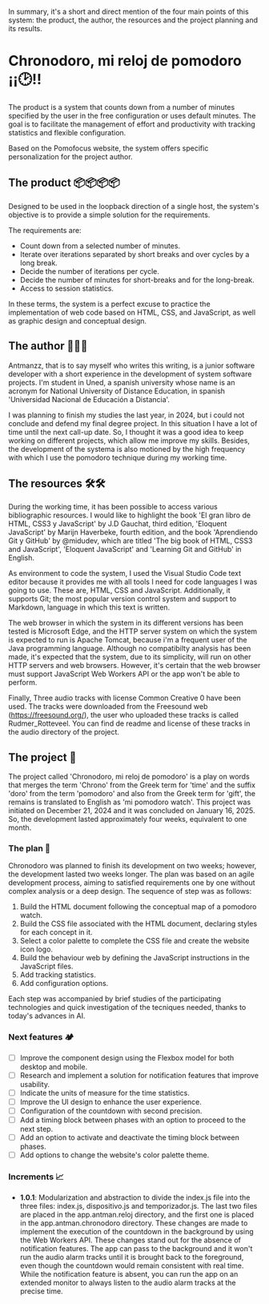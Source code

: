 In summary, it's a short and direct mention of the four main points of this system: the product, the author, the resources and the project planning and its results.

# Chronodoro, mi reloj de pomodoro ¡¡&#x1f551;!!

The product is a system that counts down from a number of minutes specified by the user in the free configuration or uses default minutes. The goal is to facilitate the management of effort and productivity with tracking statistics and flexible configuration.

Based on the Pomofocus website, the system offers specific personalization for the project author.

## The product &#x1f4e6;&#x1f4e6;&#x1f4e6;&#x1f4e6;

Designed to be used in the loopback direction of a single host, the system's objective is to provide a simple solution for the requirements.

The requirements are:

* Count down from a selected number of minutes.
* Iterate over iterations separated by short breaks and over cycles by a long break.
* Decide the number of iterations per cycle.
* Decide the number of minutes for short-breaks and for the long-break.
* Access to session statistics.

In these terms, the system is a perfect excuse to practice the implementation of web code based on HTML, CSS, and JavaScript, as well as graphic design and conceptual design.

## The author &#x1f642;&#x1f642;&#x1f642;

Antmanzz, that is to say myself who writes this writing, is a junior software developer with a short experience in the development of system software projects. I'm student in Uned, a spanish university whose name is an acronym for National University of Distance Education, in spanish 'Universidad Nacional de Educación a Distancia'.

I was planning to finish my studies the last year, in 2024, but i could not conclude and defend my final degree project. In this situation I have a lot of time until the next call-up date. So, I thought it was a good idea to keep working on different projects, which allow me improve my skills. Besides, the development of the systema is also motioned by the high frequency with which I use the pomodoro technique during my working time.

## The resources &#x1f6e0;&#x1f6e0;

During the working time, it has been possible to access various bibliographic resources. I would like to highlight the book 'El gran libro de HTML, CSS3 y JavaScript' by J.D Gauchat, third edition, 'Eloquent JavaScript' by Marijn Haverbeke, fourth edition, and the book 'Aprendiendo Git y GitHub' by @midudev, which are titled 'The big book of HTML, CSS3 and JavaScript', 'Eloquent JavaScript' and 'Learning Git and GitHub' in English.

As environment to code the system, I used the Visual Studio Code text editor because it provides me with all tools I need for code languages I was going to use. These are, HTML, CSS and JavaScript. Additionally, it supports Git; the most popular version control system and support to Markdown, language in which this text is written.

The web browser in which the system in its different versions has been tested is Microsoft Edge, and the HTTP server system on which the system is expected to run is Apache Tomcat, because i'm a frequent user of the Java programming language. Although no compatibilty analysis has been made, it's expected that the system, due to its simplicity, will run on other HTTP servers and web browsers. However, it's certain that the web browser must support JavaScript Web Workers API or the app won't be able to perform.

Finally, Three audio tracks with license Common Creative 0 have been used. The tracks were downloaded from the Freesound web (https://freesound.org/), the user who uploaded these tracks is called Rudmer_Rotteveel. You can find de readme and license of these tracks in the audio directory of the project.

## The project &#x1f9cc;

The project called 'Chronodoro, mi reloj de pomodoro' is a play on words that merges the term 'Chrono' from the Greek term for 'time' and the suffix 'doro' from the term 'pomodoro' and also from the Greek term for 'gift', the remains is translated to English as 'mi pomodoro watch'. This project was initiated on December 21, 2024 and it was concluded on January 16, 2025. So, the development lasted approximately four weeks, equivalent to one month.

### The plan &#x1f4c5;

Chronodoro was planned to finish its development on two weeks; however, the development lasted two weeks longer. The plan was based on an agile development process, aiming to satisfied requirements one by one without complex analysis or a deep design. The sequence of step was as follows:

1. Build the HTML document following the conceptual map of a pomodoro watch.
2. Build the CSS file associated with the HTML document, declaring styles for each concept in it.
3. Select a color palette to complete the CSS file and create the website icon logo.
4. Build the behaviour web by defining the JavaScript instructions in the JavaScript files.
5. Add tracking statistics.
6. Add configuration options.

Each step was accompanied by brief studies of the participating technologies and quick investigation of the tecniques needed, thanks to today's advances in AI.

### Next features &#x1f3d5;

- [ ] Improve the component design using the Flexbox model for both desktop and mobile.
- [ ] Research and implement a solution for notification features that improve usability.
- [ ] Indicate the units of measure for the time statistics.
- [ ] Improve the UI design to enhance the user experience.
- [ ] Configuration of the countdown with second precision.
- [ ] Add a timing block between phases with an option to proceed to the next step.
- [ ] Add an option to activate and deactivate the timing block between phases.
- [ ] Add options to change the website's color palette theme.

### Increments &#x1f4c8;

- **1.0.1**: Modularization and abstraction to divide the index.js file into the three files: index.js, dispositivo.js and temporizador.js. The last two files are placed in the app.antman.reloj directory, and the first one is placed in the app.antman.chronodoro directory. These changes are made to implement the execution of the countdown in the background by using the Web Workers API. These changes stand out for the absence of notification features. The app can pass to the background and it won't run the audio alarm tracks until it is brought back to the foreground, even though the countdown would remain consistent with real time. While the notification feature is absent, you can run the app on an extended monitor to always listen to the audio alarm tracks at the precise time.
